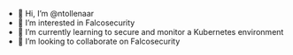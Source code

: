 - 👋 Hi, I’m @ntollenaar
- 👀 I’m interested in Falcosecurity 
- 🌱 I’m currently learning to secure and monitor a Kubernetes environment
- 💞️ I’m looking to collaborate on Falcosecurity

<!---
ntollenaar/ntollenaar is a ✨ special ✨ repository because its `README.md` (this file) appears on your GitHub profile.
You can click the Preview link to take a look at your changes.
--->
